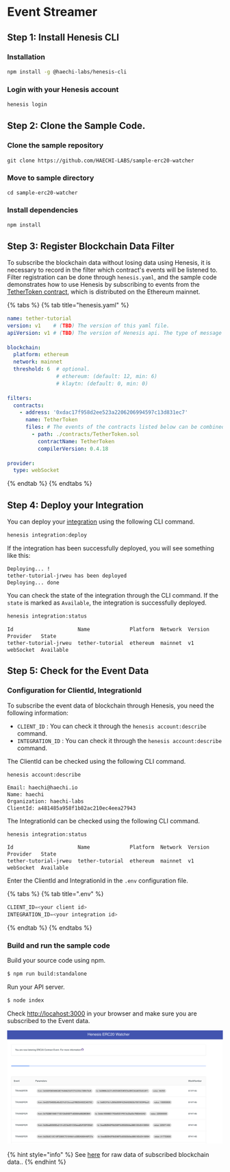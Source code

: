 # Event Streamer

## Step 1: Install Henesis CLI

### Installation

```bash
npm install -g @haechi-labs/henesis-cli
```

### Login with your Henesis account

```bash
henesis login
```

## Step 2: Clone the Sample Code.

### Clone the sample repository

```
git clone https://github.com/HAECHI-LABS/sample-erc20-watcher
```

### Move to sample directory

```
cd sample-erc20-watcher
```

### Install dependencies

```
npm install
```

## Step 3: Register Blockchain Data Filter

To subscribe the blockchain data without losing data using Henesis, it is necessary to record in the filter which contract's events will be listened to. Filter registration can be done through `henesis.yaml`, and the sample code demonstrates how to use Henesis by subscribing to events from the [TetherToken contract](https://etherscan.io/address/0xdac17f958d2ee523a2206206994597c13d831ec7), which is distributed on the Ethereum mainnet.

{% tabs %}
{% tab title="henesis.yaml" %}
```yaml
name: tether-tutorial
version: v1    # (TBD) The version of this yaml file.
apiVersion: v1 # (TBD) The version of Henesis api. The type of message you receive can be changed depending on this version.

blockchain:
  platform: ethereum
  network: mainnet
  threshold: 6  # optional.
                # ethereum: (default: 12, min: 6)
                # klaytn: (default: 0, min: 0)

filters:
  contracts:
    - address: '0xdac17f958d2ee523a2206206994597c13d831ec7'
      name: TetherToken
      files: # The events of the contracts listed below can be combined together at this address.
        - path: ./contracts/TetherToken.sol
          contractName: TetherToken
          compilerVersion: 0.4.18

provider:
  type: webSocket
```
{% endtab %}
{% endtabs %}

## Step 4: Deploy your Integration

You can deploy your [integration](https://docs.henesis.io/v/ko/subscribing-events/deploy-integration#integration) using the following CLI command.

```bash
henesis integration:deploy
```

If the integration has been successfully deployed, you will see something like this:

```text
Deploying... !
tether-tutorial-jrweu has been deployed
Deploying... done
```

You can check the state of the integration through the CLI command. If the `state` is marked as `Available`, the integration is successfully deployed.

```bash
henesis integration:status
```

```text
Id                     Name             Platform  Network  Version  Provider   State
tether-tutorial-jrweu  tether-tutorial  ethereum  mainnet  v1       webSocket  Available
```

## Step 5: Check for the Event Data

### Configuration for ClientId, IntegrationId

To subscribe the event data of blockchain through Henesis, you need the following information:

* `CLIENT_ID` : You can check it through the `henesis account:describe` command.
* `INTEGRATION_ID` : You can check it through the `henesis account:describe` command.

The ClientId can be checked using the following CLI command.

```text
henesis account:describe
```

```text
Email: haechi@haechi.io
Name: haechi
Organization: haechi-labs
ClientId: a481485a958f1b82ac210ec4eea27943
```

The IntegrationId can be checked using the following CLI command.

```bash
henesis integration:status
```

```text
Id                     Name             Platform  Network  Version  Provider   State
tether-tutorial-jrweu  tether-tutorial  ethereum  mainnet  v1       webSocket  Available
```

 Enter the ClientId and IntegrationId in the `.env` configuration file.

{% tabs %}
{% tab title=".env" %}
```javascript
CLIENT_ID=<your client id>
INTEGRATION_ID=<your integration id>
```
{% endtab %}
{% endtabs %}

### Build and run the sample code

Build your source code using npm.

```bash
$ npm run build:standalone
```

Run your API server.

```bash
$ node index
```

Check [http://locahost:3000](http://locahost:3000) in your browser and make sure you are subscribed to the Event data.

![](../.gitbook/assets/2019-10-16-11.09.49.png)

{% hint style="info" %}
See [here](https://docs.henesis.io/v/ko/faq/json-schema) for raw data of subscribed blockchain data..
{% endhint %}

